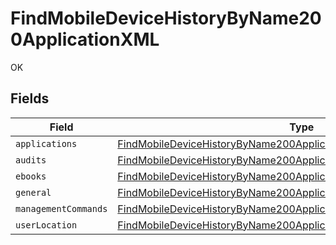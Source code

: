 # FindMobileDeviceHistoryByName200ApplicationXML

OK


## Fields

| Field                                                                                                                                                           | Type                                                                                                                                                            | Required                                                                                                                                                        | Description                                                                                                                                                     |
| --------------------------------------------------------------------------------------------------------------------------------------------------------------- | --------------------------------------------------------------------------------------------------------------------------------------------------------------- | --------------------------------------------------------------------------------------------------------------------------------------------------------------- | --------------------------------------------------------------------------------------------------------------------------------------------------------------- |
| `applications`                                                                                                                                                  | [FindMobileDeviceHistoryByName200ApplicationXMLApplications](../../models/operations/findmobiledevicehistorybyname200applicationxmlapplications.md)             | :heavy_minus_sign:                                                                                                                                              | N/A                                                                                                                                                             |
| `audits`                                                                                                                                                        | [FindMobileDeviceHistoryByName200ApplicationXMLAudits](../../models/operations/findmobiledevicehistorybyname200applicationxmlaudits.md)[]                       | :heavy_minus_sign:                                                                                                                                              | N/A                                                                                                                                                             |
| `ebooks`                                                                                                                                                        | [FindMobileDeviceHistoryByName200ApplicationXMLEbooks](../../models/operations/findmobiledevicehistorybyname200applicationxmlebooks.md)                         | :heavy_minus_sign:                                                                                                                                              | N/A                                                                                                                                                             |
| `general`                                                                                                                                                       | [FindMobileDeviceHistoryByName200ApplicationXMLGeneral](../../models/operations/findmobiledevicehistorybyname200applicationxmlgeneral.md)                       | :heavy_minus_sign:                                                                                                                                              | N/A                                                                                                                                                             |
| `managementCommands`                                                                                                                                            | [FindMobileDeviceHistoryByName200ApplicationXMLManagementCommands](../../models/operations/findmobiledevicehistorybyname200applicationxmlmanagementcommands.md) | :heavy_minus_sign:                                                                                                                                              | N/A                                                                                                                                                             |
| `userLocation`                                                                                                                                                  | [FindMobileDeviceHistoryByName200ApplicationXMLUserLocation](../../models/operations/findmobiledevicehistorybyname200applicationxmluserlocation.md)[]           | :heavy_minus_sign:                                                                                                                                              | N/A                                                                                                                                                             |